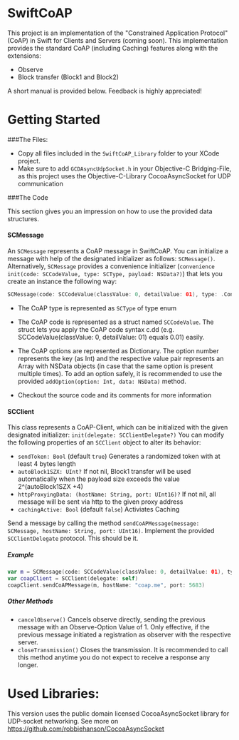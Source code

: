 SwiftCoAP
=====

This project is an implementation of the "Constrained Application Protocol" (CoAP) in Swift for Clients and Servers (coming soon).
This implementation provides the standard CoAP (including Caching) features along with the extensions:

* Observe
* Block transfer (Block1 and Block2)

A short manual is provided below.
Feedback is highly appreciated!

Getting Started
=====

###The Files:
* Copy all files included in the `SwiftCoAP_Library` folder to your XCode project.
* Make sure to add `GCDAsyncUdpSocket.h` in your Objective-C Bridging-File, as this project uses the Objective-C-Library CocoaAsyncSocket for UDP communication

###The Code

This section gives you an impression on how to use the provided data structures.

#### SCMessage

An `SCMessage` represents a CoAP message in SwiftCoAP. You can initialize a message with help of the designated initializer as follows: `SCMessage()`. Alternatively, `SCMessage` provides a convenience initializer (`convenience init(code: SCCodeValue, type: SCType, payload: NSData?)`) that lets you create an instance the following way: 

```swift
SCMessage(code: SCCodeValue(classValue: 0, detailValue: 01), type: .Confirmable, payload: "test".dataUsingEncoding(NSUTF8StringEncoding))
```
* The CoAP type is represented as `SCType` of type enum 
* The CoAP code is represented as a struct named `SCCodeValue`. The struct lets you apply the CoAP code syntax c.dd (e.g. SCCodeValue(classValue: 0, detailValue: 01) equals 0.01) easily.
* The CoAP options are represented as Dictionary. The option number represents the key (as Int) and the respective value pair represents an Array with NSData objects (in case that the same option is present multiple times). To add an option safely, it is recommended to use the provided `addOption(option: Int, data: NSData)` method.

* Checkout the source code and its comments for more information

#### SCClient

This class represents a CoAP-Client, which can be initialized with the given designated initializer: `init(delegate: SCClientDelegate?)`
You can modify the following properties of an `SCClient` object to alter its behavior:

* `sendToken: Bool` (default `true`) Generates a randomized token with at least 4 bytes length
* `autoBlock1SZX: UInt?` If not nil, Block1 transfer will be used automatically when the payload size exceeds the value 2^(autoBlock1SZX +4)
* `httpProxyingData: (hostName: String, port: UInt16)?` If not nil, all message will be sent via http to the given proxy address
* `cachingActive: Bool` (default `false`) Activiates Caching

Send a message by calling the method `sendCoAPMessage(message: SCMessage, hostName: String, port: UInt16)`. Implement the provided `SCClientDelegate` protocol. This should be it.

##### Example

```swift
var m = SCMessage(code: SCCodeValue(classValue: 0, detailValue: 01), type: .Confirmable, payload: "test".dataUsingEncoding(NSUTF8StringEncoding))
var coapClient = SCClient(delegate: self)
coapClient.sendCoAPMessage(m, hostName: "coap.me", port: 5683)
```
##### Other Methods

* `cancelObserve()` Cancels observe directly, sending the previous message with an Observe-Option Value of 1. Only effective, if the previous message initiated a registration as observer with the respective server.
* `closeTransmission()` Closes the transmission. It is recommended to call this method anytime you do not expect to receive a response any longer.

Used Libraries:
=====
 This version uses the public domain licensed CocoaAsyncSocket library 
 for UDP-socket networking.
 See more on https://github.com/robbiehanson/CocoaAsyncSocket

